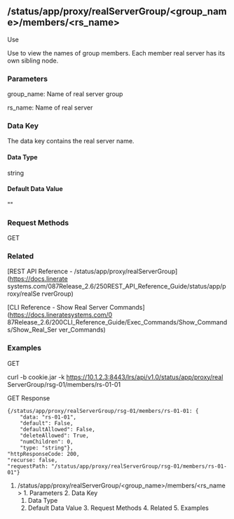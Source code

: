 ## /status/app/proxy/realServerGroup/<group_name>/members/<rs_name>

Use

Use to view the names of group members. Each member real server has its own
sibling node.

### Parameters

group_name: Name of real server group

rs_name: Name of real server

### Data Key

The data key contains the real server name.

#### Data Type

string

#### Default Data Value

""

### Request Methods

GET

### Related

[REST API Reference - /status/app/proxy/realServerGroup](https://docs.linerate
systems.com/087Release_2.6/250REST_API_Reference_Guide/status/app/proxy/realSe
rverGroup)

[CLI Reference - Show Real Server Commands](https://docs.lineratesystems.com/0
87Release_2.6/200CLI_Reference_Guide/Exec_Commands/Show_Commands/Show_Real_Ser
ver_Commands)

### Examples

GET

curl -b cookie.jar -k https://10.1.2.3:8443/lrs/api/v1.0/status/app/proxy/real
ServerGroup/rsg-01/members/rs-01-01

GET Response

    
    {/status/app/proxy/realServerGroup/rsg-01/members/rs-01-01: {
        "data: "rs-01-01",
        "default": False,
        "defaultAllowed": False,
        "deleteAllowed": True,
        "numChildren": 0,
        "type: "string"},
    "httpResponseCode: 200,
    "recurse: false,
    "requestPath: "/status/app/proxy/realServerGroup/rsg-01/members/rs-01-01"}
    

  1. /status/app/proxy/realServerGroup/<group_name>/members/<rs_name>
    1. Parameters
    2. Data Key
      1. Data Type
      2. Default Data Value
    3. Request Methods
    4. Related
    5. Examples

